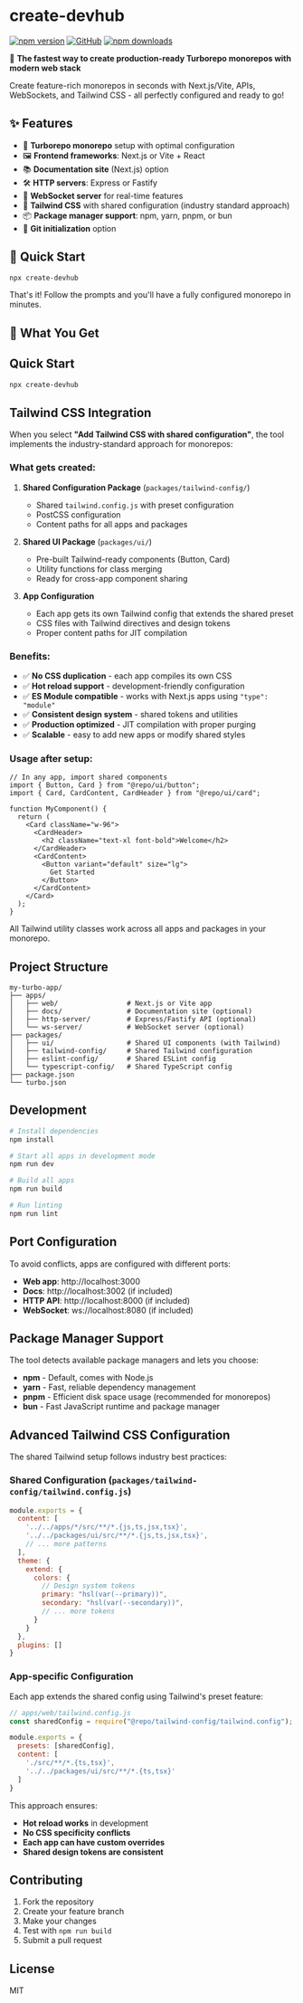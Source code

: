 # create-devhub

[![npm version](https://badge.fury.io/js/create-devhub.svg)](https://badge.fury.io/js/create-devhub)
[![GitHub](https://img.shields.io/github/license/Saumya-Aggarwal/create-devhub)](https://github.com/Saumya-Aggarwal/create-devhub/blob/main/LICENSE)
[![npm downloads](https://img.shields.io/npm/dm/create-devhub)](https://www.npmjs.com/package/create-devhub)

🚀 **The fastest way to create production-ready Turborepo monorepos with modern web stack**

Create feature-rich monorepos in seconds with Next.js/Vite, APIs, WebSockets, and Tailwind CSS - all perfectly configured and ready to go!

## ✨ Features

- 🚀 **Turborepo monorepo** setup with optimal configuration
- 🖼️ **Frontend frameworks**: Next.js or Vite + React
- 📚 **Documentation site** (Next.js) option
- 🛠️ **HTTP servers**: Express or Fastify
- 🔌 **WebSocket server** for real-time features
- 🎨 **Tailwind CSS** with shared configuration (industry standard approach)
- 📦 **Package manager support**: npm, yarn, pnpm, or bun
- 🌱 **Git initialization** option

## 🚀 Quick Start

```bash
npx create-devhub
```

That's it! Follow the prompts and you'll have a fully configured monorepo in minutes.

## 🎯 What You Get

## Quick Start

```bash
npx create-devhub
```

## Tailwind CSS Integration

When you select **"Add Tailwind CSS with shared configuration"**, the tool implements the industry-standard approach for monorepos:

### What gets created:

1. **Shared Configuration Package** (`packages/tailwind-config/`)
   - Shared `tailwind.config.js` with preset configuration
   - PostCSS configuration
   - Content paths for all apps and packages

2. **Shared UI Package** (`packages/ui/`)
   - Pre-built Tailwind-ready components (Button, Card)
   - Utility functions for class merging
   - Ready for cross-app component sharing

3. **App Configuration**
   - Each app gets its own Tailwind config that extends the shared preset
   - CSS files with Tailwind directives and design tokens
   - Proper content paths for JIT compilation

### Benefits:

- ✅ **No CSS duplication** - each app compiles its own CSS
- ✅ **Hot reload support** - development-friendly configuration
- ✅ **ES Module compatible** - works with Next.js apps using `"type": "module"`
- ✅ **Consistent design system** - shared tokens and utilities
- ✅ **Production optimized** - JIT compilation with proper purging
- ✅ **Scalable** - easy to add new apps or modify shared styles

### Usage after setup:

```tsx
// In any app, import shared components
import { Button, Card } from "@repo/ui/button";
import { Card, CardContent, CardHeader } from "@repo/ui/card";

function MyComponent() {
  return (
    <Card className="w-96">
      <CardHeader>
        <h2 className="text-xl font-bold">Welcome</h2>
      </CardHeader>
      <CardContent>
        <Button variant="default" size="lg">
          Get Started
        </Button>
      </CardContent>
    </Card>
  );
}
```

All Tailwind utility classes work across all apps and packages in your monorepo.

## Project Structure

```
my-turbo-app/
├── apps/
│   ├── web/                 # Next.js or Vite app
│   ├── docs/                # Documentation site (optional)
│   ├── http-server/         # Express/Fastify API (optional)
│   └── ws-server/           # WebSocket server (optional)
├── packages/
│   ├── ui/                  # Shared UI components (with Tailwind)
│   ├── tailwind-config/     # Shared Tailwind configuration
│   ├── eslint-config/       # Shared ESLint config
│   └── typescript-config/   # Shared TypeScript config
├── package.json
└── turbo.json
```

## Development

```bash
# Install dependencies
npm install

# Start all apps in development mode
npm run dev

# Build all apps
npm run build

# Run linting
npm run lint
```

## Port Configuration

To avoid conflicts, apps are configured with different ports:

- **Web app**: http://localhost:3000
- **Docs**: http://localhost:3002 (if included)
- **HTTP API**: http://localhost:8000 (if included)
- **WebSocket**: ws://localhost:8080 (if included)

## Package Manager Support

The tool detects available package managers and lets you choose:

- **npm** - Default, comes with Node.js
- **yarn** - Fast, reliable dependency management
- **pnpm** - Efficient disk space usage (recommended for monorepos)
- **bun** - Fast JavaScript runtime and package manager

## Advanced Tailwind CSS Configuration

The shared Tailwind setup follows industry best practices:

### Shared Configuration (`packages/tailwind-config/tailwind.config.js`)

```javascript
module.exports = {
  content: [
    '../../apps/*/src/**/*.{js,ts,jsx,tsx}',
    '../../packages/ui/src/**/*.{js,ts,jsx,tsx}',
    // ... more patterns
  ],
  theme: {
    extend: {
      colors: {
        // Design system tokens
        primary: "hsl(var(--primary))",
        secondary: "hsl(var(--secondary))",
        // ... more tokens
      }
    }
  },
  plugins: []
}
```

### App-specific Configuration

Each app extends the shared config using Tailwind's preset feature:

```javascript
// apps/web/tailwind.config.js
const sharedConfig = require("@repo/tailwind-config/tailwind.config");

module.exports = {
  presets: [sharedConfig],
  content: [
    './src/**/*.{ts,tsx}',
    '../../packages/ui/src/**/*.{ts,tsx}'
  ]
}
```

This approach ensures:
- **Hot reload works** in development
- **No CSS specificity conflicts**
- **Each app can have custom overrides**
- **Shared design tokens are consistent**

## Contributing

1. Fork the repository
2. Create your feature branch
3. Make your changes
4. Test with `npm run build`
5. Submit a pull request

## License

MIT
